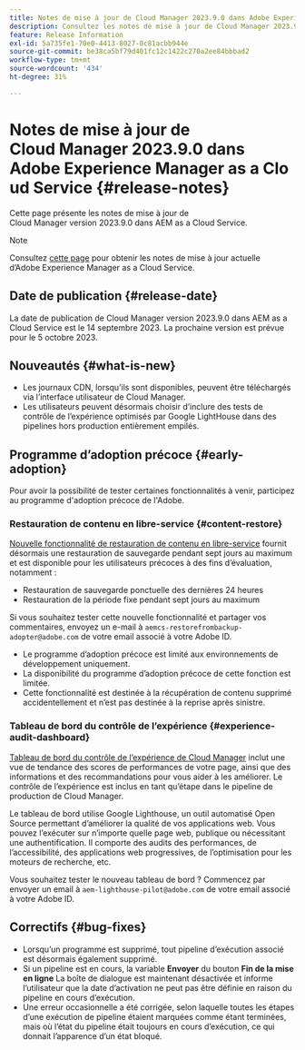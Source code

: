 ```yaml
---
title: Notes de mise à jour de Cloud Manager 2023.9.0 dans Adobe Experience Manager as a Cloud Service
description: Consultez les notes de mise à jour de Cloud Manager 2023.9.0 dans AEM as a Cloud Service.
feature: Release Information
exl-id: 5a735fe1-70e0-4413-8027-0c81acbb944e
source-git-commit: be38ca5bf79d401fc12c1422c270a2ee84bbbad2
workflow-type: tm+mt
source-wordcount: '434'
ht-degree: 31%

---
```


# Notes de mise à jour de Cloud Manager 2023.9.0 dans Adobe Experience Manager as a Cloud Service {#release-notes}

Cette page présente les notes de mise à jour de Cloud Manager version 2023.9.0 dans AEM as a Cloud Service.

>[!NOTE]
>
>Consultez [cette page](/help/release-notes/release-notes-cloud/release-notes-current.md) pour obtenir les notes de mise à jour actuelle d’Adobe Experience Manager as a Cloud Service.

## Date de publication {#release-date}

La date de publication de Cloud Manager version 2023.9.0 dans AEM as a Cloud Service est le 14 septembre 2023. La prochaine version est prévue pour le 5 octobre 2023.

## Nouveautés {#what-is-new}

* Les journaux CDN, lorsqu’ils sont disponibles, peuvent être téléchargés via l’interface utilisateur de Cloud Manager.
* Les utilisateurs peuvent désormais choisir d’inclure des tests de contrôle de l’expérience optimisés par Google LightHouse dans des pipelines hors production entièrement empilés.

## Programme d’adoption précoce {#early-adoption}

Pour avoir la possibilité de tester certaines fonctionnalités à venir, participez au programme d&#39;adoption précoce de l&#39;Adobe.

### Restauration de contenu en libre-service {#content-restore}

[Nouvelle fonctionnalité de restauration de contenu en libre-service](/help/operations/restore.md) fournit désormais une restauration de sauvegarde pendant sept jours au maximum et est disponible pour les utilisateurs précoces à des fins d’évaluation, notamment :

* Restauration de sauvegarde ponctuelle des dernières 24 heures
* Restauration de la période fixe pendant sept jours au maximum

Si vous souhaitez tester cette nouvelle fonctionnalité et partager vos commentaires, envoyez un e-mail à `aemcs-restorefrombackup-adopter@adobe.com` de votre email associé à votre Adobe ID.

* Le programme d’adoption précoce est limité aux environnements de développement uniquement.
* La disponibilité du programme d’adoption précoce de cette fonction est limitée.
* Cette fonctionnalité est destinée à la récupération de contenu supprimé accidentellement et n’est pas destinée à la reprise après sinistre.

### Tableau de bord du contrôle de l’expérience {#experience-audit-dashboard}

[Tableau de bord du contrôle de l’expérience de Cloud Manager](/help/implementing/cloud-manager/experience-audit-dashboard.md) inclut une vue de tendance des scores de performances de votre page, ainsi que des informations et des recommandations pour vous aider à les améliorer. Le contrôle de l’expérience est inclus en tant qu’étape dans le pipeline de production de Cloud Manager.

Le tableau de bord utilise Google Lighthouse, un outil automatisé Open Source permettant d’améliorer la qualité de vos applications web. Vous pouvez l’exécuter sur n’importe quelle page web, publique ou nécessitant une authentification. Il comporte des audits des performances, de l’accessibilité, des applications web progressives, de l’optimisation pour les moteurs de recherche, etc.

Vous souhaitez tester le nouveau tableau de bord ? Commencez par envoyer un email à `aem-lighthouse-pilot@adobe.com` de votre email associé à votre Adobe ID.

## Correctifs {#bug-fixes}

* Lorsqu’un programme est supprimé, tout pipeline d’exécution associé est désormais également supprimé.
* Si un pipeline est en cours, la variable **Envoyer** du bouton **Fin de la mise en ligne** La boîte de dialogue est maintenant désactivée et informe l’utilisateur que la date d’activation ne peut pas être définie en raison du pipeline en cours d’exécution.
* Une erreur occasionnelle a été corrigée, selon laquelle toutes les étapes d’une exécution de pipeline étaient marquées comme étant terminées, mais où l’état du pipeline était toujours en cours d’exécution, ce qui donnait l’apparence d’un état bloqué.
